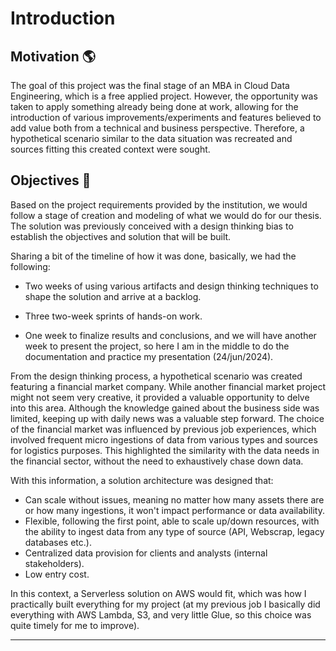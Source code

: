 # Introduction

## Motivation 🌎

The goal of this project was the final stage of an MBA in Cloud Data Engineering, which is a free applied project. However, the opportunity was taken to apply something already being done at work, allowing for the introduction of various improvements/experiments and features believed to add value both from a technical and business perspective. Therefore, a hypothetical scenario similar to the data situation was recreated and sources fitting this created context were sought.

## Objectives 📌

Based on the project requirements provided by the institution, we would follow a stage of creation and modeling of what we would do for our thesis. The solution was previously conceived with a design thinking bias to establish the objectives and solution that will be built.

Sharing a bit of the timeline of how it was done, basically, we had the following:

* Two weeks of using various artifacts and design thinking techniques to shape the solution and arrive at a backlog.

* Three two-week sprints of hands-on work.

* One week to finalize results and conclusions, and we will have another week to present the project, so here I am in the middle to do the documentation and practice my presentation (24/jun/2024).

From the design thinking process, a hypothetical scenario was created featuring a financial market company. While another financial market project might not seem very creative, it provided a valuable opportunity to delve into this area. Although the knowledge gained about the business side was limited, keeping up with daily news was a valuable step forward. The choice of the financial market was influenced by previous job experiences, which involved frequent micro ingestions of data from various types and sources for logistics purposes. This highlighted the similarity with the data needs in the financial sector, without the need to exhaustively chase down data.

With this information, a solution architecture was designed that:

* Can scale without issues, meaning no matter how many assets there are or how many ingestions, it won't impact performance or data availability.
* Flexible, following the first point, able to scale up/down resources, with the ability to ingest data from any type of source (API, Webscrap, legacy databases etc.).
* Centralized data provision for clients and analysts (internal stakeholders).
* Low entry cost.

In this context, a Serverless solution on AWS would fit, which was how I practically built everything for my project (at my previous job I basically did everything with AWS Lambda, S3, and very little Glue, so this choice was quite timely for me to improve).


------
